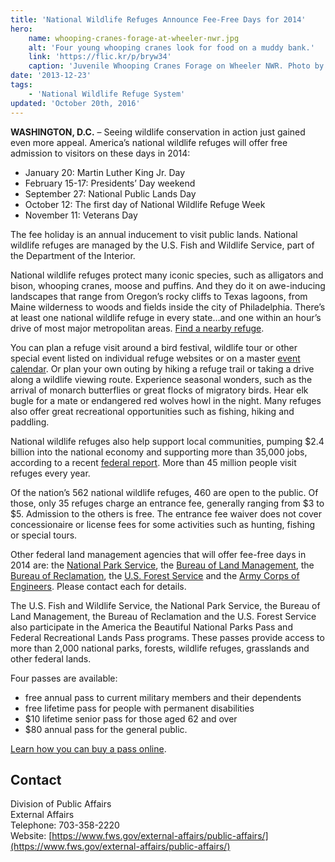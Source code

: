 ```yaml
---
title: 'National Wildlife Refuges Announce Fee-Free Days for 2014'
hero:
    name: whooping-cranes-forage-at-wheeler-nwr.jpg
    alt: 'Four young whooping cranes look for food on a muddy bank.'
    link: 'https://flic.kr/p/bryw34'
    caption: 'Juvenile Whooping Cranes Forage on Wheeler NWR. Photo by Bill Gates, USFWS.'
date: '2013-12-23'
tags:
    - 'National Wildlife Refuge System'
updated: 'October 20th, 2016'
---
```


**WASHINGTON, D.C.** – Seeing wildlife conservation in action just gained even more appeal. America’s national wildlife refuges will offer free admission to visitors on these days in 2014:  

 - January 20: Martin Luther King Jr. Day
 - February 15-17: Presidents’ Day weekend
 - September 27: National Public Lands Day
 - October 12: The first day of National Wildlife Refuge Week
 - November 11: Veterans Day

The fee holiday is an annual inducement to visit public lands. National wildlife refuges are managed by the U.S. Fish and Wildlife Service, part of the Department of the Interior.  

National wildlife refuges protect many iconic species, such as alligators and bison, whooping cranes, moose and puffins. And they do it on awe-inducing landscapes that range from Oregon’s rocky cliffs to Texas lagoons, from Maine wilderness to woods and fields inside the city of Philadelphia. There’s at least one national wildlife refuge in every state…and one within an hour’s drive of most major metropolitan areas. [Find a nearby refuge](http://www.fws.gov/refuges/index.html).  

You can plan a refuge visit around a bird festival, wildlife tour or other special event listed on individual refuge websites or on a master [event calendar](http://www.fws.gov/refuges/SpecialEvents/FWS_SpecialEventsCalendar.cfm). Or plan your own outing by hiking a refuge trail or taking a drive along a wildlife viewing route. Experience seasonal wonders, such as the arrival of monarch butterflies or great flocks of migratory birds. Hear elk bugle for a mate or endangered red wolves howl in the night. Many refuges also offer great recreational opportunities such as fishing, hiking and paddling.  

National wildlife refuges also help support local communities, pumping $2.4 billion into the national economy and supporting more than 35,000 jobs, according to a recent [federal report](http://www.fws.gov/refuges/about/RefugeReports/). More than 45 million people visit refuges every year.  

Of the nation’s 562 national wildlife refuges, 460 are open to the public. Of those, only 35 refuges charge an entrance fee, generally ranging from $3 to $5\. Admission to the others is free. The entrance fee waiver does not cover concessionaire or license fees for some activities such as hunting, fishing or special tours.  

Other federal land management agencies that will offer fee-free days in 2014 are: the [National Park Service](http://www.nps.gov/), the [Bureau of Land Management](http://www.blm.gov/), the [Bureau of Reclamation](http://www.usbr.gov), the [U.S. Forest Service](http://www.fs.fed.us) and the [Army Corps of Engineers](http://www.usace.army.mil). Please contact each for details.  

The U.S. Fish and Wildlife Service, the National Park Service, the Bureau of Land Management, the Bureau of Reclamation and the U.S. Forest Service also participate in the America the Beautiful National Parks Pass and Federal Recreational Lands Pass programs. These passes provide access to more than 2,000 national parks, forests, wildlife refuges, grasslands and other federal lands.  

Four passes are available:  

 - free annual pass to current military members and their dependents
 - free lifetime pass for people with permanent disabilities
 - $10 lifetime senior pass for those aged 62 and over
 - $80 annual pass for the general public.

[Learn how you can buy a pass online](http://store.usgs.gov/pass/index.html).

## Contact

Division of Public Affairs  
External Affairs  
Telephone: 703-358-2220  
Website: [https://www.fws.gov/external-affairs/public-affairs/](https://www.fws.gov/external-affairs/public-affairs/)
